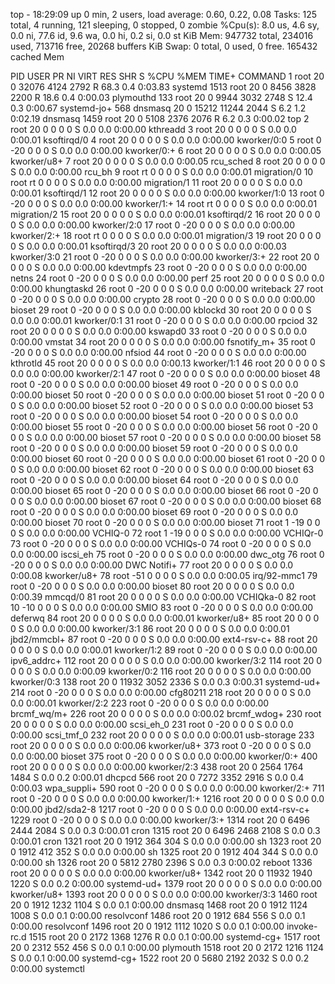 top - 18:29:09 up 0 min,  2 users,  load average: 0.60, 0.22, 0.08
Tasks: 125 total,   4 running, 121 sleeping,   0 stopped,   0 zombie
%Cpu(s):  8.0 us,  4.6 sy,  0.0 ni, 77.6 id,  9.6 wa,  0.0 hi,  0.2 si,  0.0 st
KiB Mem:    947732 total,   234016 used,   713716 free,    20268 buffers
KiB Swap:        0 total,        0 used,        0 free.   165432 cached Mem

  PID USER      PR  NI    VIRT    RES    SHR S  %CPU %MEM     TIME+ COMMAND
    1 root      20   0   32076   4124   2792 R  68.3  0.4   0:03.83 systemd
 1513 root      20   0    8456   3828   2200 R  18.6  0.4   0:00.03 plymouthd
  133 root      20   0    9944   3032   2748 S  12.4  0.3   0:00.67 systemd-jo+
  568 dnsmasq   20   0   15212  11244   2044 S   6.2  1.2   0:02.19 dnsmasq
 1459 root      20   0    5108   2376   2076 R   6.2  0.3   0:00.02 top
    2 root      20   0       0      0      0 S   0.0  0.0   0:00.00 kthreadd
    3 root      20   0       0      0      0 S   0.0  0.0   0:00.01 ksoftirqd/0
    4 root      20   0       0      0      0 S   0.0  0.0   0:00.00 kworker/0:0
    5 root       0 -20       0      0      0 S   0.0  0.0   0:00.00 kworker/0:+
    6 root      20   0       0      0      0 S   0.0  0.0   0:00.05 kworker/u8+
    7 root      20   0       0      0      0 S   0.0  0.0   0:00.05 rcu_sched
    8 root      20   0       0      0      0 S   0.0  0.0   0:00.00 rcu_bh
    9 root      rt   0       0      0      0 S   0.0  0.0   0:00.01 migration/0
   10 root      rt   0       0      0      0 S   0.0  0.0   0:00.00 migration/1
   11 root      20   0       0      0      0 S   0.0  0.0   0:00.01 ksoftirqd/1
   12 root      20   0       0      0      0 S   0.0  0.0   0:00.00 kworker/1:0
   13 root       0 -20       0      0      0 S   0.0  0.0   0:00.00 kworker/1:+
   14 root      rt   0       0      0      0 S   0.0  0.0   0:00.01 migration/2
   15 root      20   0       0      0      0 S   0.0  0.0   0:00.01 ksoftirqd/2
   16 root      20   0       0      0      0 S   0.0  0.0   0:00.00 kworker/2:0
   17 root       0 -20       0      0      0 S   0.0  0.0   0:00.00 kworker/2:+
   18 root      rt   0       0      0      0 S   0.0  0.0   0:00.01 migration/3
   19 root      20   0       0      0      0 S   0.0  0.0   0:00.01 ksoftirqd/3
   20 root      20   0       0      0      0 S   0.0  0.0   0:00.03 kworker/3:0
   21 root       0 -20       0      0      0 S   0.0  0.0   0:00.00 kworker/3:+
   22 root      20   0       0      0      0 S   0.0  0.0   0:00.00 kdevtmpfs
   23 root       0 -20       0      0      0 S   0.0  0.0   0:00.00 netns
   24 root       0 -20       0      0      0 S   0.0  0.0   0:00.00 perf
   25 root      20   0       0      0      0 S   0.0  0.0   0:00.00 khungtaskd
   26 root       0 -20       0      0      0 S   0.0  0.0   0:00.00 writeback
   27 root       0 -20       0      0      0 S   0.0  0.0   0:00.00 crypto
   28 root       0 -20       0      0      0 S   0.0  0.0   0:00.00 bioset
   29 root       0 -20       0      0      0 S   0.0  0.0   0:00.00 kblockd
   30 root      20   0       0      0      0 S   0.0  0.0   0:00.01 kworker/0:1
   31 root       0 -20       0      0      0 S   0.0  0.0   0:00.00 rpciod
   32 root      20   0       0      0      0 S   0.0  0.0   0:00.00 kswapd0
   33 root       0 -20       0      0      0 S   0.0  0.0   0:00.00 vmstat
   34 root      20   0       0      0      0 S   0.0  0.0   0:00.00 fsnotify_m+
   35 root       0 -20       0      0      0 S   0.0  0.0   0:00.00 nfsiod
   44 root       0 -20       0      0      0 S   0.0  0.0   0:00.00 kthrotld
   45 root      20   0       0      0      0 S   0.0  0.0   0:00.13 kworker/1:1
   46 root      20   0       0      0      0 S   0.0  0.0   0:00.00 kworker/2:1
   47 root       0 -20       0      0      0 S   0.0  0.0   0:00.00 bioset
   48 root       0 -20       0      0      0 S   0.0  0.0   0:00.00 bioset
   49 root       0 -20       0      0      0 S   0.0  0.0   0:00.00 bioset
   50 root       0 -20       0      0      0 S   0.0  0.0   0:00.00 bioset
   51 root       0 -20       0      0      0 S   0.0  0.0   0:00.00 bioset
   52 root       0 -20       0      0      0 S   0.0  0.0   0:00.00 bioset
   53 root       0 -20       0      0      0 S   0.0  0.0   0:00.00 bioset
   54 root       0 -20       0      0      0 S   0.0  0.0   0:00.00 bioset
   55 root       0 -20       0      0      0 S   0.0  0.0   0:00.00 bioset
   56 root       0 -20       0      0      0 S   0.0  0.0   0:00.00 bioset
   57 root       0 -20       0      0      0 S   0.0  0.0   0:00.00 bioset
   58 root       0 -20       0      0      0 S   0.0  0.0   0:00.00 bioset
   59 root       0 -20       0      0      0 S   0.0  0.0   0:00.00 bioset
   60 root       0 -20       0      0      0 S   0.0  0.0   0:00.00 bioset
   61 root       0 -20       0      0      0 S   0.0  0.0   0:00.00 bioset
   62 root       0 -20       0      0      0 S   0.0  0.0   0:00.00 bioset
   63 root       0 -20       0      0      0 S   0.0  0.0   0:00.00 bioset
   64 root       0 -20       0      0      0 S   0.0  0.0   0:00.00 bioset
   65 root       0 -20       0      0      0 S   0.0  0.0   0:00.00 bioset
   66 root       0 -20       0      0      0 S   0.0  0.0   0:00.00 bioset
   67 root       0 -20       0      0      0 S   0.0  0.0   0:00.00 bioset
   68 root       0 -20       0      0      0 S   0.0  0.0   0:00.00 bioset
   69 root       0 -20       0      0      0 S   0.0  0.0   0:00.00 bioset
   70 root       0 -20       0      0      0 S   0.0  0.0   0:00.00 bioset
   71 root       1 -19       0      0      0 S   0.0  0.0   0:00.00 VCHIQ-0
   72 root       1 -19       0      0      0 S   0.0  0.0   0:00.00 VCHIQr-0
   73 root       0 -20       0      0      0 S   0.0  0.0   0:00.00 VCHIQs-0
   74 root       0 -20       0      0      0 S   0.0  0.0   0:00.00 iscsi_eh
   75 root       0 -20       0      0      0 S   0.0  0.0   0:00.00 dwc_otg
   76 root       0 -20       0      0      0 S   0.0  0.0   0:00.00 DWC Notifi+
   77 root      20   0       0      0      0 S   0.0  0.0   0:00.08 kworker/u8+
   78 root     -51   0       0      0      0 S   0.0  0.0   0:00.05 irq/92-mmc1
   79 root       0 -20       0      0      0 S   0.0  0.0   0:00.00 bioset
   80 root      20   0       0      0      0 S   0.0  0.0   0:00.39 mmcqd/0
   81 root      20   0       0      0      0 S   0.0  0.0   0:00.00 VCHIQka-0
   82 root      10 -10       0      0      0 S   0.0  0.0   0:00.00 SMIO
   83 root       0 -20       0      0      0 S   0.0  0.0   0:00.00 deferwq
   84 root      20   0       0      0      0 S   0.0  0.0   0:00.01 kworker/u8+
   85 root      20   0       0      0      0 S   0.0  0.0   0:00.00 kworker/3:1
   86 root      20   0       0      0      0 S   0.0  0.0   0:00.01 jbd2/mmcbl+
   87 root       0 -20       0      0      0 S   0.0  0.0   0:00.00 ext4-rsv-c+
   88 root      20   0       0      0      0 S   0.0  0.0   0:00.01 kworker/1:2
   89 root       0 -20       0      0      0 S   0.0  0.0   0:00.00 ipv6_addrc+
  112 root      20   0       0      0      0 S   0.0  0.0   0:00.00 kworker/3:2
  114 root      20   0       0      0      0 S   0.0  0.0   0:00.09 kworker/0:2
  116 root      20   0       0      0      0 S   0.0  0.0   0:00.00 kworker/0:3
  138 root      20   0   11932   3052   2336 S   0.0  0.3   0:00.31 systemd-ud+
  214 root       0 -20       0      0      0 S   0.0  0.0   0:00.00 cfg80211
  218 root      20   0       0      0      0 S   0.0  0.0   0:00.01 kworker/2:2
  223 root       0 -20       0      0      0 S   0.0  0.0   0:00.00 brcmf_wq/m+
  226 root      20   0       0      0      0 S   0.0  0.0   0:00.02 brcmf_wdog+
  230 root      20   0       0      0      0 S   0.0  0.0   0:00.00 scsi_eh_0
  231 root       0 -20       0      0      0 S   0.0  0.0   0:00.00 scsi_tmf_0
  232 root      20   0       0      0      0 S   0.0  0.0   0:00.01 usb-storage
  233 root      20   0       0      0      0 S   0.0  0.0   0:00.06 kworker/u8+
  373 root       0 -20       0      0      0 S   0.0  0.0   0:00.00 bioset
  375 root       0 -20       0      0      0 S   0.0  0.0   0:00.00 kworker/0:+
  400 root      20   0       0      0      0 S   0.0  0.0   0:00.00 kworker/2:3
  438 root      20   0    2564   1764   1484 S   0.0  0.2   0:00.01 dhcpcd
  566 root      20   0    7272   3352   2916 S   0.0  0.4   0:00.03 wpa_suppli+
  590 root       0 -20       0      0      0 S   0.0  0.0   0:00.00 kworker/2:+
  711 root       0 -20       0      0      0 S   0.0  0.0   0:00.00 kworker/1:+
 1216 root      20   0       0      0      0 S   0.0  0.0   0:00.00 jbd2/sda2-8
 1217 root       0 -20       0      0      0 S   0.0  0.0   0:00.00 ext4-rsv-c+
 1229 root       0 -20       0      0      0 S   0.0  0.0   0:00.00 kworker/3:+
 1314 root      20   0    6496   2444   2084 S   0.0  0.3   0:00.01 cron
 1315 root      20   0    6496   2468   2108 S   0.0  0.3   0:00.01 cron
 1321 root      20   0    1912    364    304 S   0.0  0.0   0:00.00 sh
 1323 root      20   0    1912    412    352 S   0.0  0.0   0:00.00 sh
 1325 root      20   0    1912    404    344 S   0.0  0.0   0:00.00 sh
 1326 root      20   0    5812   2780   2396 S   0.0  0.3   0:00.02 reboot
 1336 root      20   0       0      0      0 S   0.0  0.0   0:00.00 kworker/u8+
 1342 root      20   0   11932   1940   1220 S   0.0  0.2   0:00.00 systemd-ud+
 1379 root      20   0       0      0      0 S   0.0  0.0   0:00.00 kworker/u8+
 1393 root      20   0       0      0      0 S   0.0  0.0   0:00.00 kworker/3:3
 1460 root      20   0    1912   1232   1104 S   0.0  0.1   0:00.00 dnsmasq
 1468 root      20   0    1912   1124   1008 S   0.0  0.1   0:00.00 resolvconf
 1486 root      20   0    1912    684    556 S   0.0  0.1   0:00.00 resolvconf
 1496 root      20   0    1912   1112   1020 S   0.0  0.1   0:00.00 invoke-rc.d
 1515 root      20   0    2172   1368   1276 R   0.0  0.1   0:00.00 systemd-cg+
 1517 root      20   0    2312    552    456 S   0.0  0.1   0:00.00 plymouth
 1518 root      20   0    2172   1216   1124 S   0.0  0.1   0:00.00 systemd-cg+
 1522 root      20   0    5680   2192   2032 S   0.0  0.2   0:00.00 systemctl
